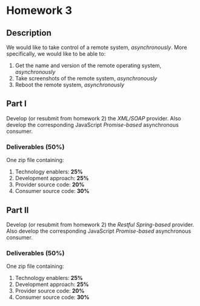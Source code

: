 # Homework 3
## Description
We would like to take control of a remote system, *asynchronously*. More specifically, we would like to be able to:
1. Get the name and version of the remote operating system, *asynchronously*
2. Take screenshots of the remote system, *asynchronously*
3. Reboot the remote system, *asynchronously*

## Part I
Develop (or resubmit from homework 2) the *XML/SOAP* provider. Also develop the corresponding JavaScript *Promise-based* asynchronous consumer.

### Deliverables (50%)
One zip file containing:
1. Technology enablers: **25%**
2. Development approach: **25%**
3. Provider source code: **20%**
4. Consumer source code: **30%**

## Part II
Develop (or resubmit from homework 2) the *Restful Spring-based* provider. Also develop the corresponding JavaScript *Promise-based* asynchronous consumer.

### Deliverables (50%)
One zip file containing:
1. Technology enablers: **25%**
2. Development approach: **25%**
3. Provider source code: **20%**
4. Consumer source code: **30%**